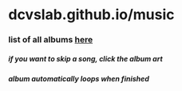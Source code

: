 # dcvslab.github.io/music
    
### list of all albums [here](https://github.com/dcvslab/dcvslab.github.io/blob/master/music/mp3/readme.md)

##### if you want to skip a song, click the album art

##### album automatically loops when finished
